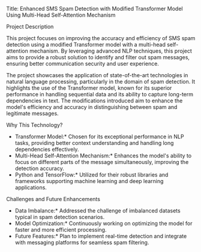 Title: Enhanced SMS Spam Detection with Modified Transformer Model Using Multi-Head Self-Attention Mechanism

Project Description

This project focuses on improving the accuracy and efficiency of SMS spam detection using a modified Transformer model with a multi-head self-attention mechanism. By leveraging advanced NLP techniques, this project aims to provide a robust solution to identify and filter out spam messages, ensuring better communication security and user experience.

The project showcases the application of state-of-the-art technologies in natural language processing, particularly in the domain of spam detection. It highlights the use of the Transformer model, known for its superior performance in handling sequential data and its ability to capture long-term dependencies in text. The modifications introduced aim to enhance the model's efficiency and accuracy in distinguishing between spam and legitimate messages.

 Why This Technology?

- Transformer Model:* Chosen for its exceptional performance in NLP tasks, providing better context understanding and handling long dependencies effectively.
- Multi-Head Self-Attention Mechanism:* Enhances the model's ability to focus on different parts of the message simultaneously, improving the detection accuracy.
- Python and TensorFlow:* Utilized for their robust libraries and frameworks supporting machine learning and deep learning applications.

 Challenges and Future Enhancements

- Data Imbalance:* Addressed the challenge of imbalanced datasets typical in spam detection scenarios.
- Model Optimization:* Continuously working on optimizing the model for faster and more efficient processing.
- Future Features:* Plan to implement real-time detection and integrate with messaging platforms for seamless spam filtering.




 
